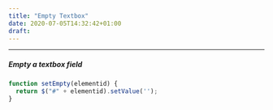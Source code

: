 ```yaml
---
title: "Empty Textbox"
date: 2020-07-05T14:32:42+01:00
draft: 
---
```


***


##### Empty a textbox field

```javascript
function setEmpty(elementid) {
  return $("#" + elementid).setValue('');
}
```